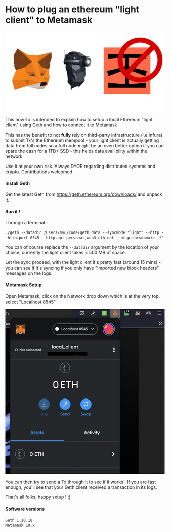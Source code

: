 # How to plug an ethereum "light client" to Metamask

![img](header.png)

This how-to is intended to explain how to setup a local Ethereum "light client" using Geth and how to connect it to Metamask

This has the benefit to not **fully** rely on third-party infrastructure (i.e Infura) to submit Tx's the Ethereum mempool - your light client is actually getting data from full nodes so a full node might be an even better option if you can spare the cash for a 1TB+ SSD - this helps data availibility within the network.

Use it at your own risk. Always DYOR regarding distributed systems and crypto. Contributions welcomed.

#### Install Geth

Get the latest Geth from https://geth.ethereum.org/downloads/ and unpack it.
    
#### Run it !

Through a terminal

    ./geth --datadir /Users/myu/code/geth_data --syncmode "light" --http --http.port 8545 --http.api personal,web3,eth,net --http.corsdomain '*'

You can of course replace the `--datadir` argument by the location of your choice, currently the light client takes < 500 MB of space.

Let the sync proceed, with the light client it's pretty fast (around 15 mins) - you can see if it's syncing if you only have "Imported new block headers" messages on the logs.

#### Metamask Setup

Open Metamask, click on the Network drop down which is at the very top, select "Localhost 8545"

![img](local_client.png)

You can then try to send a Tx through it to see if it works ! If you are fast enough, you'll see that your Geth client received a transaction in its logs.

That's all folks, happy setup ! :)

#### Software versions

    Geth 1.10.18
    Metamask 10.x